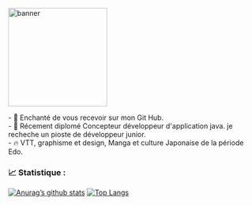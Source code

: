<p>
    <img width="200" height="200" src="https://user-images.githubusercontent.com/100566437/236549741-1f00e031-5403-4287-90ef-24c7a7805f3f.png" alt="banner">
</p>

<span align="top">
    <span>- 👋 Enchanté de vous recevoir sur mon Git Hub.</span><br>
    <span>- 📜 Récement diplomé Concepteur développeur d'application java. je recheche un pioste de développeur junior.</span><br>
    <span>- 🔥 VTT, graphisme et design, Manga et culture Japonaise de la période Edo.</span><br>
</span>

### 📈 Statistique : ###

[![Anurag’s github stats](https://github-readme-stats.vercel.app/api?username=KarimARFI)](https://github.com/KarimARFI)
[![Top Langs](https://github-readme-stats.vercel.app/api/top-langs/?username=KarimARFI&layout=compact)](https://github.com/KarimARFI)

